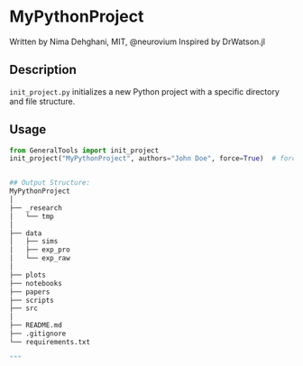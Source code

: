 # MyPythonProject

Written by Nima Dehghani, MIT, @neurovium
Inspired by DrWatson.jl

## Description
`init_project.py` initializes a new Python project with a specific directory and file structure.

## Usage
```python
from GeneralTools import init_project
init_project("MyPythonProject", authors="John Doe", force=True)  # force=True overwrites existing project


## Output Structure:
MyPythonProject
│
├── _research
│   └── tmp
│
├── data
│   ├── sims
│   ├── exp_pro
│   └── exp_raw
│
├── plots
├── notebooks
├── papers
├── scripts
├── src
│
├── README.md
├── .gitignore
└── requirements.txt

"""
